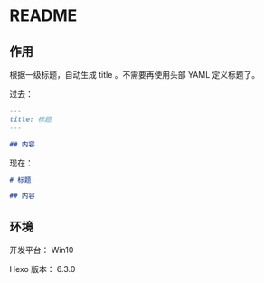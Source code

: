 ﻿# README

## 作用

根据一级标题，自动生成 title 。不需要再使用头部 YAML 定义标题了。

过去：

```markdown
---
title: 标题
---

## 内容
```

现在：

```markdown
# 标题

## 内容
```

## 环境

开发平台： Win10

Hexo 版本： 6.3.0
